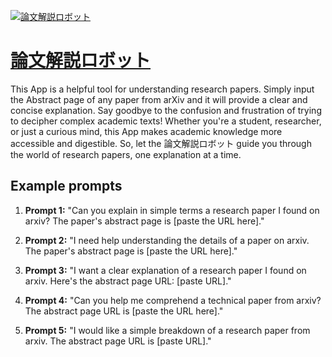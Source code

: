 [![論文解説ロボット](null)](https://chat.openai.com/g/g-1oY2LehBE-lun-wen-jie-shuo-robotuto)

# [論文解説ロボット](https://chat.openai.com/g/g-1oY2LehBE-lun-wen-jie-shuo-robotuto)

This App is a helpful tool for understanding research papers. Simply input the Abstract page of any paper from arXiv and it will provide a clear and concise explanation. Say goodbye to the confusion and frustration of trying to decipher complex academic texts! Whether you're a student, researcher, or just a curious mind, this App makes academic knowledge more accessible and digestible. So, let the 論文解説ロボット guide you through the world of research papers, one explanation at a time.

## Example prompts

1. **Prompt 1:** "Can you explain in simple terms a research paper I found on arxiv? The paper's abstract page is [paste the URL here]."

2. **Prompt 2:** "I need help understanding the details of a paper on arxiv. The paper's abstract page is [paste the URL here]."

3. **Prompt 3:** "I want a clear explanation of a research paper I found on arxiv. Here's the abstract page URL: [paste URL]."

4. **Prompt 4:** "Can you help me comprehend a technical paper from arxiv? The abstract page URL is [paste the URL here]."

5. **Prompt 5:** "I would like a simple breakdown of a research paper from arxiv. The abstract page URL is [paste URL]."


